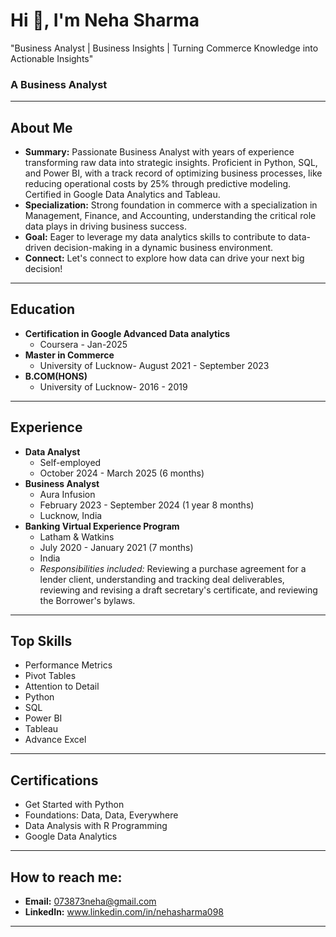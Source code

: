 # Hi 👋, I'm Neha Sharma
"Business Analyst | Business Insights | Turning Commerce Knowledge into Actionable Insights"
### A Business Analyst

---

## About Me

* **Summary:** Passionate Business Analyst with years of experience transforming raw data into strategic insights. Proficient in Python, SQL, and Power BI, with a track record of optimizing business processes, like reducing operational costs by 25% through predictive modeling. Certified in Google Data Analytics and Tableau.
* **Specialization:** Strong foundation in commerce with a specialization in Management, Finance, and Accounting, understanding the critical role data plays in driving business success. 
* **Goal:** Eager to leverage my data analytics skills to contribute to data-driven decision-making in a dynamic business environment. 
* **Connect:** Let's connect to explore how data can drive your next big decision!

---

## Education

* **Certification in Google Advanced Data analytics**
    * Coursera - Jan-2025
* **Master in Commerce**
    * University of Lucknow- August 2021 - September 2023
* **B.COM(HONS)**
    * University of Lucknow- 2016 - 2019 

---

## Experience

* **Data Analyst**
    * Self-employed
    * October 2024 - March 2025 (6 months)
* **Business Analyst**
    * Aura Infusion
    * February 2023 - September 2024 (1 year 8 months) 
    * Lucknow, India
* **Banking Virtual Experience Program**
    * Latham & Watkins
    * July 2020 - January 2021 (7 months) 
    * India
    * *Responsibilities included:* Reviewing a purchase agreement for a lender client, understanding and tracking deal deliverables, reviewing and revising a draft secretary's certificate, and reviewing the Borrower's bylaws.

---

## Top Skills

* Performance Metrics 
* Pivot Tables 
* Attention to Detail
* Python
* SQL 
* Power BI 
* Tableau
* Advance Excel

---

## Certifications

* Get Started with Python
* Foundations: Data, Data, Everywhere
* Data Analysis with R Programming
* Google Data Analytics

---

## How to reach me:

* **Email:** 073873neha@gmail.com 
* **LinkedIn:** www.linkedin.com/in/nehasharma098

---

